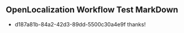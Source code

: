 ## OpenLocalization Workflow Test MarkDown
* d187a81b-84a2-42d3-89dd-5500c30a4e9f thanks!

<!--HONumber=Jul16_HO2-->


